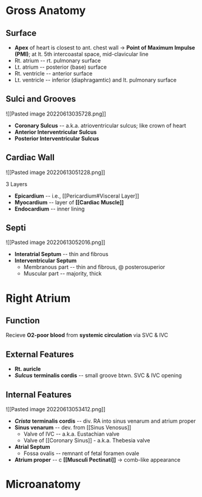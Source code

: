 # Gross Anatomy
## Surface
- **Apex** of heart is closest to ant. chest wall → **Point of Maximum Impulse (PMI)**; at lt. 5th intercoastal space, mid-clavicular line
- Rt. atrium -- rt. pulmonary surface
- Lt. atrium -- posterior (base) surface
- Rt. ventricle -- anterior surface
- Lt. ventricle -- inferior (diaphragamtic) and lt. pulmonary surface

## Sulci and Grooves

![[Pasted image 20220613035728.png]]

- **Coronary Sulcus** -- a.k.a. atrioventricular sulcus; like crown of heart
- **Anterior Interventricular Sulcus**
- **Posterior Interventricular Sulcus** 

## Cardiac Wall

![[Pasted image 20220613051228.png]]

3 Layers
- **Epicardium** -- i.e., [[Pericardium#Visceral Layer]]
- **Myocardium** -- layer of **[[Cardiac Muscle]]**
- **Endocardium** -- inner lining

## Septi

![[Pasted image 20220613052016.png]]

- **Interatrial Septum** -- thin and fibrous
- **Interventricular Septum**
	- Membranous part -- thin and fibrous, @ posterosuperior
	- Muscular part -- majority, thick

# Right Atrium
## Function
Recieve **O2-poor blood** from **systemic circulation** via SVC & IVC

## External Features
- **Rt. auricle**
- ***Sulcus*** **terminalis cordis** -- small groove btwn. SVC & IVC opening

## Internal Features

![[Pasted image 20220613053412.png]]

- ***Crista*** **terminalis cordis** -- div. RA into sinus venarum and atrium proper
- **Sinus venarum** -- dev. from [[Sinus Venosus]]
	- Valve of IVC -- a.k.a. Eustachian valve
	- Valve of [[Coronary Sinus]] - a.k.a. Thebesia valve
- **Atrial Septum**
	- Fossa ovalis -- remnant of fetal foramen ovale
- **Atrium proper** -- c **[[Musculi Pectinati]]** → comb-like appearance

# Microanatomy
